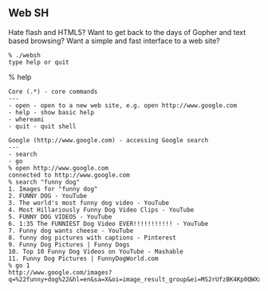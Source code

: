 Web SH
---
Hate flash and HTML5? Want to get back to the days of Gopher and text based browsing? Want a simple and fast interface to a web site?

    % ./websh
    type help or quit
 % help

    Core (.*) - core commands
    ---
    - open - open to a new web site, e.g. open http://www.google.com
    - help - show basic help
    - whereami
    - quit - quit shell

    Google (http://www.google.com) - accessing Google search
    ---
    - search
    - go
    % open http://www.google.com
    connected to http://www.google.com
    % search "funny dog"
    1. Images for "funny dog"
    2. FUNNY DOG - YouTube
    3. The world's most funny dog video - YouTube
    4. Most Hillariously Funny Dog Video Clips - YouTube
    5. FUNNY DOG VIDEOS - YouTube
    6. 1:35 The FUNNIEST Dog Video EVER!!!!!!!!!!! - YouTube
    7. Funny dog wants cheese - YouTube
    8. funny dog pictures with captions - Pinterest
    9. Funny Dog Pictures | Funny Dogs
    10. Top 10 Funny Dog Videos on YouTube - Mashable
    11. Funny Dog Pictures | FunnyDogWorld.com
    % go 1
    http://www.google.com/images?q=%22funny+dog%22&hl=en&sa=X&oi=image_result_group&ei=MS2rUfzBK4Kp0QWXxoGQDg&ved=0CB0QsAQ
